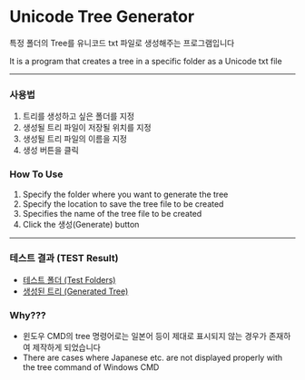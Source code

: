 # Unicode Tree Generator

특정 폴더의 Tree를 유니코드 txt 파일로 생성해주는 프로그램입니다

It is a program that creates a tree in a specific folder as a Unicode txt file

---

### 사용법
1. 트리를 생성하고 싶은 폴더를 지정
2. 생성될 트리 파일이 저장될 위치를 지정
3. 생성될 트리 파일의 이름을 지정
4. 생성 버튼을 클릭

### How To Use
1. Specify the folder where you want to generate the tree
2. Specify the location to save the tree file to be created
3. Specifies the name of the tree file to be created
4. Click the 생성(Generate) button

---

### 테스트 결과 (TEST Result)
- [테스트 폴더 (Test Folders)](https://github.com/sammy310/Tree-Creater/tree/master/Tree%20Test)
- [생성된 트리 (Generated Tree)](https://github.com/sammy310/Tree-Creater/blob/master/Tree_Result.txt)

### Why???

- 윈도우 CMD의 tree 명령어로는 일본어 등이 제대로 표시되지 않는 경우가 존재하여 제작하게 되었습니다
- There are cases where Japanese etc. are not displayed properly with the tree command of Windows CMD

